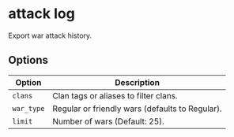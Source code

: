 # attack log

Export war attack history.

## Options

| Option     | Description                                     |
| ---------- | ----------------------------------------------- |
| `clans`    | Clan tags or aliases to filter clans.           |
| `war_type` | Regular or friendly wars (defaults to Regular). |
| `limit`    | Number of wars (Default: 25).                   |

